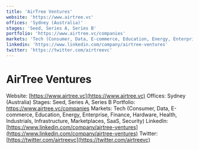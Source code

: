 ```yaml
---
title: 'AirTree Ventures'
website: 'https://www.airtree.vc'
offices: 'Sydney (Australia)'
stages: 'Seed, Series A, Series B'
portfolio: 'https://www.airtree.vc/companies'
markets: 'Tech (Consumer, Data, E-commerce, Education, Energy, Enterprise, Finance, Hardware, Health, Industrials, Infrastructure, Marketplaces, SaaS, Security)'
linkedin: 'https://www.linkedin.com/company/airtree-ventures'
twitter: 'https://twitter.com/airtreevc'
---
```


# AirTree Ventures
Website: [https://www.airtree.vc](https://www.airtree.vc)
Offices: Sydney (Australia)
Stages: Seed, Series A, Series B
Portfolio: https://www.airtree.vc/companies
Markets: Tech (Consumer, Data, E-commerce, Education, Energy, Enterprise, Finance, Hardware, Health, Industrials, Infrastructure, Marketplaces, SaaS, Security)
LinkedIn: [https://www.linkedin.com/company/airtree-ventures](https://www.linkedin.com/company/airtree-ventures)
Twitter: [https://twitter.com/airtreevc](https://twitter.com/airtreevc)
